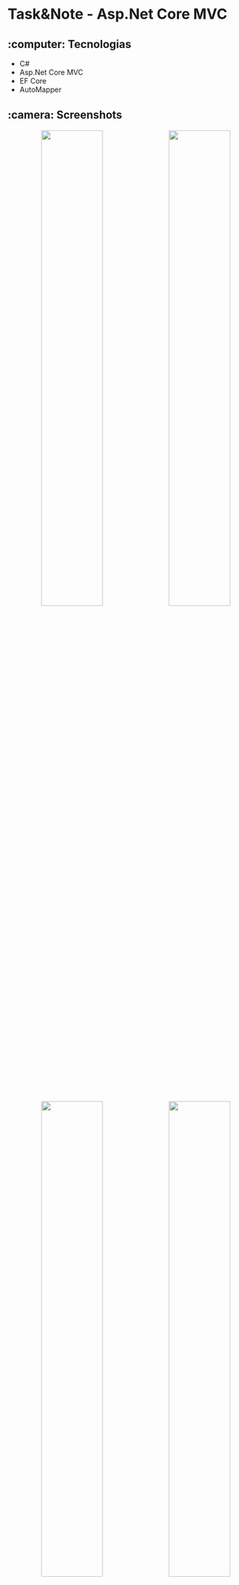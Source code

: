<h1>Task&Note - Asp.Net Core MVC</h1>

<h2>:computer: Tecnologias</h2>
<ul>
    <li>C#</li>
    <li>Asp.Net Core MVC</li>
    <li>EF Core</li>
    <li>AutoMapper</li>
</ul>

<h2>:camera: Screenshots</h2>
<div align="center">
    <img width="49%" src="https://raw.githubusercontent.com/DouglasLeal/
task-and-note/main/screenshots/login.png">
    <img width="49%" src="https://raw.githubusercontent.com/DouglasLeal/
task-and-note/main/screenshots/tarefas-vazio.png">
    <img width="49%" src="https://raw.githubusercontent.com/DouglasLeal/
task-and-note/main/screenshots/tarefas.png">
    <img width="49%" src="https://raw.githubusercontent.com/DouglasLeal/
task-and-note/main/screenshots/categorias.png">
    <img width="49%" src="https://raw.githubusercontent.com/DouglasLeal/
task-and-note/main/screenshots/categorias-editar.png">
    <img width="49%" src="https://raw.githubusercontent.com/DouglasLeal/
task-and-note/main/screenshots/notas-vazio.png">
    <img width="49%" src="https://raw.githubusercontent.com/DouglasLeal/
task-and-note/main/screenshots/notas-criar.png">
    <img width="49%" src="https://raw.githubusercontent.com/DouglasLeal/
task-and-note/main/screenshots/notas-editar.png">
    <img width="49%" src="https://raw.githubusercontent.com/DouglasLeal/
task-and-note/main/screenshots/notas.png">
</div>